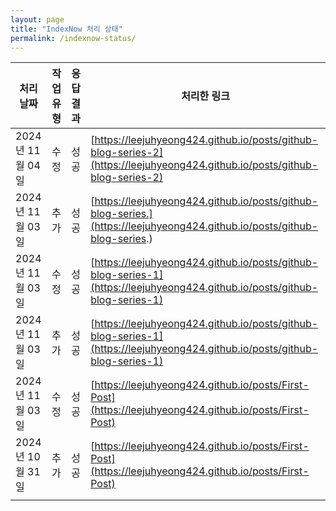 ```yaml
---
layout: page
title: "IndexNow 처리 상태"
permalink: /indexnow-status/
---
```


| 처리 날짜   | 작업 유형   | 응답 결과   | 처리한 링크                                                      |
|------------|------------|-------------|------------------------------------------------------------------|
| <span title="00시 03분 49초">2024년 11월 04일</span> | 수정 | <span title="URL 제출 성공 (반환 코드: 200)">성공</span> | [https://leejuhyeong424.github.io/posts/github-blog-series-2](https://leejuhyeong424.github.io/posts/github-blog-series-2) |
| <span title="23시 51분 25초">2024년 11월 03일</span> | 추가 | <span title="URL 제출 성공 (반환 코드: 200)">성공</span> | [https://leejuhyeong424.github.io/posts/github-blog-series.](https://leejuhyeong424.github.io/posts/github-blog-series.) |
| <span title="23시 21분 10초">2024년 11월 03일</span> | 수정 | <span title="URL 제출 성공 (반환 코드: 200)">성공</span> | [https://leejuhyeong424.github.io/posts/github-blog-series-1](https://leejuhyeong424.github.io/posts/github-blog-series-1) |
| <span title="02시 45분 16초">2024년 11월 03일</span> | 추가 | <span title="URL 제출 성공 (반환 코드: 200)">성공</span> | [https://leejuhyeong424.github.io/posts/github-blog-series-1](https://leejuhyeong424.github.io/posts/github-blog-series-1) |
| <span title="02시 44분 00초">2024년 11월 03일</span> | 수정 | <span title="URL 제출 성공 (반환 코드: 200)">성공</span> | [https://leejuhyeong424.github.io/posts/First-Post](https://leejuhyeong424.github.io/posts/First-Post) |
| <span title="21시 09분 10초">2024년 10월 31일</span> | 추가 | <span title="URL 제출 성공 (반환 코드: 200)">성공</span> | [https://leejuhyeong424.github.io/posts/First-Post](https://leejuhyeong424.github.io/posts/First-Post) |
|            |            |             |                                                                  |